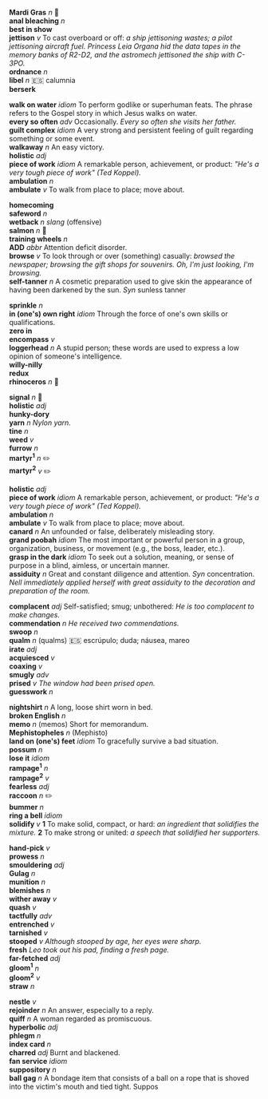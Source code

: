 

__Mardi Gras__ _n_ :mega:  
__anal bleaching__ _n_  
__best in show__  
__jettison__ _v_ To cast overboard or off: _a ship jettisoning wastes; a pilot jettisoning aircraft fuel._ _Princess Leia Organa hid the data tapes in the memory banks of R2-D2, and the astromech jettisoned the ship with C-3PO._  
__ordnance__ _n_  
__libel__ _n_ :es: calumnia  
__berserk__  

__walk on water__ _idiom_ To perform godlike or superhuman feats. The phrase refers to the Gospel story in which Jesus walks on water.  
__every so often__ _adv_ Occasionally. _Every so often she visits her father._  
__guilt complex__ _idiom_ A very strong and persistent feeling of guilt regarding something or some event.  
__walkaway__ _n_ An easy victory.  
__holistic__ _adj_  
__piece of work__ _idiom_ A remarkable person, achievement, or product: _"He's a very tough piece of work" (Ted Koppel)._  
__ambulation__ _n_  
__ambulate__ _v_ To walk from place to place; move about.  

__homecoming__  
__safeword__ _n_  
__wetback__ _n_ _slang_ (offensive)  
__salmon__ _n_ :mega:  
__training wheels__ _n_  
__ADD__ _abbr_ Attention deficit disorder.  
__browse__ _v_ To look through or over (something) casually: _browsed the newspaper; browsing the gift shops for souvenirs._ _Oh, I'm just looking, I'm browsing._  
__self-tanner__ _n_ A cosmetic preparation used to give skin the appearance of having been darkened by the sun. _Syn_ sunless tanner  

__sprinkle__ _n_  
__in (one's) own right__ _idiom_ Through the force of one's own skills or qualifications.  
__zero in__  
__encompass__ _v_  
__loggerhead__ _n_ A stupid person; these words are used to express a low opinion of someone's intelligence.  
__willy-nilly__  
__redux__  
__rhinoceros__ _n_ :mega:  

__signal__ _n_ :mega:  
__holistic__ _adj_  
__hunky-dory__  
__yarn__ _n_ _Nylon yarn._  
__tine__ _n_  
__weed__ _v_  
__furrow__ _n_  
__martyr<sup>1</sup>__ _n_ :pencil2:  
__martyr<sup>2</sup>__ _v_ :pencil2:  

__holistic__ _adj_  
__piece of work__ _idiom_ A remarkable person, achievement, or product: _"He's a very tough piece of work" (Ted Koppel)._  
__ambulation__ _n_  
__ambulate__ _v_ To walk from place to place; move about.  
__canard__ _n_ An unfounded or false, deliberately misleading story.  
__grand poobah__ _idiom_ The most important or powerful person in a group, organization, business, or movement (e.g., the boss, leader, etc.).  
__grasp in the dark__ _idiom_ To seek out a solution, meaning, or sense of purpose in a blind, aimless, or uncertain manner.  
__assiduity__ _n_ Great and constant diligence and attention. _Syn_ concentration. _Nell immediately applied herself with great assiduity to the decoration and preparation of the room._  

__complacent__ _adj_ Self-satisfied; smug; unbothered: _He is too complacent to make changes._  
__commendation__ _n_ _He received two commendations._  
__swoop__ _n_  
__qualm__ _n_ (qualms) :es: escrúpulo; duda; náusea, mareo  
__irate__ _adj_  
__acquiesced__ _v_  
__coaxing__ _v_  
__smugly__ _adv_  
__prised__ _v_ _The window had been prised open._  
__guesswork__ _n_  

__nightshirt__ _n_ A long, loose shirt worn in bed.  
__broken English__ _n_  
__memo__ _n_ (memos) Short for memorandum.  
__Mephistopheles__ _n_ (Mephisto)  
__land on (one's) feet__ _idiom_ To gracefully survive a bad situation.  
__possum__ _n_  
__lose it__ _idiom_  
__rampage<sup>1</sup>__ _n_  
__rampage<sup>2</sup>__ _v_  
__fearless__ _adj_  
__raccoon__ _n_ :pencil2:  
__bummer__ _n_  
__ring a bell__ _idiom_  
__solidify__ _v_ __1__ To make solid, compact, or hard: _an ingredient that solidifies the mixture._ __2__ To make strong or united: _a speech that solidified her supporters._  

__hand-pick__ _v_  
__prowess__ _n_  
__smouldering__ _adj_  
__Gulag__ _n_  
__munition__ _n_  
__blemishes__ _n_  
__wither away__ _v_  
__quash__ _v_  
__tactfully__ _adv_  
__entrenched__ _v_  
__tarnished__ _v_  
__stooped__ _v_ _Although stooped by age, her eyes were sharp._  
__fresh__ _Leo took out his pad, finding a fresh page._  
__far-fetched__ _adj_  
__gloom<sup>1</sup>__ _n_  
__gloom<sup>2</sup>__ _v_  
__straw__ _n_  

__nestle__ _v_  
__rejoinder__ _n_ An answer, especially to a reply.  
__quiff__ _n_ A woman regarded as promiscuous.  
__hyperbolic__ _adj_  
__phlegm__ _n_  
__index card__ _n_  
__charred__ _adj_ Burnt and blackened.  
__fan service__ _idiom_  
__suppository__ _n_  
__ball gag__ _n_ A bondage item that consists of a ball on a rope that is shoved into the victim's mouth and tied tight. Suppos

